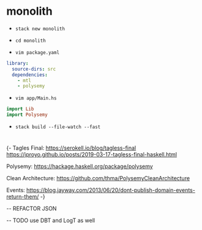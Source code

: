 # monolith

* `stack new monolith`
* `cd monolith`

* `vim package.yaml`
``` .yaml
library:
  source-dirs: src
  dependencies:
    - mtl
    - polysemy
```

* `vim app/Main.hs`
``` .hs
import Lib
import Polysemy
```

* `stack build --file-watch --fast`

#

{-
Tagles Final:
https://serokell.io/blog/tagless-final
https://jproyo.github.io/posts/2019-03-17-tagless-final-haskell.html

Polysemy:
https://hackage.haskell.org/package/polysemy

Clean Architecture:
https://github.com/thma/PolysemyCleanArchitecture

Events:
https://blog.jayway.com/2013/06/20/dont-publish-domain-events-return-them/
-}

-- REFACTOR JSON

-- TODO use DBT and LogT as well
